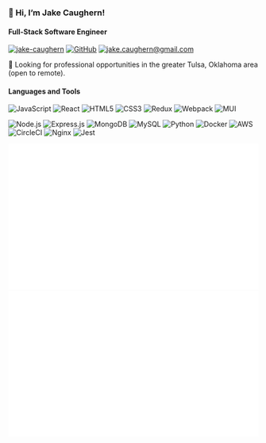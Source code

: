 ### 👋 Hi, I’m Jake Caughern!
#### Full-Stack Software Engineer

[![jake-caughern](https://img.shields.io/badge/jake--caughern-blue?style=flat-square&logo=linkedin)](https://www.linkedin.com/in/jake-caughern/)
[![GitHub](https://img.shields.io/badge/jcaughern-%23121011.svg?style=flat-square&logo=github&logoColor=white)](https://github.com/jcaughern)
[![jake.caughern@gmail.com](https://shields.io/badge/jake.caughern-red.svg?logo=gmail&color=red&style=flat-square&logoColor=white)](mailto:jake.caughern@gmail.com)

🏢 Looking for professional opportunities in the greater Tulsa, Oklahoma area (open to remote).

#### Languages and Tools
![JavaScript](https://img.shields.io/badge/JavaScript-F7DF1E?style=flat-square&logo=javascript&logoColor=black)
![React](https://img.shields.io/badge/React-20232A?style=flat-square&logo=react&logoColor=61DAFB)
![HTML5](https://img.shields.io/badge/HTML5-E34F26?style=flat-square&logo=html5&logoColor=white)
![CSS3](https://img.shields.io/badge/CSS3-1572B6?style=flat-square&logo=css3&logoColor=white)
![Redux](https://img.shields.io/badge/Redux-593D88?style=flat-square&logo=redux&logoColor=white)
![Webpack](https://img.shields.io/badge/Webpack-%238DD6F9.svg?style=flat-square&logo=webpack&logoColor=black)
![MUI](https://img.shields.io/badge/MUI-%230081CB.svg?style=flat-square&logo=mui&logoColor=white)



![Node.js](https://img.shields.io/badge/Node.js-43853D?style=flat-square&logo=node.js&logoColor=white)
![Express.js](https://img.shields.io/badge/Express.js-%23404d59.svg?style=flat-square&logo=express&logoColor=%2361DAFB)
![MongoDB](https://img.shields.io/badge/MongoDB-4EA94B?style=flat-square&logo=mongodb&logoColor=white)
![MySQL](https://img.shields.io/badge/MySQL-00000F?style=flat-square&logo=mysql&logoColor=white)
![Python](https://img.shields.io/badge/Python-3670A0?style=flat-square&logo=python&logoColor=ffdd54)
![Docker](https://img.shields.io/badge/Docker-%230db7ed.svg?style=flat-square&logo=docker&logoColor=white)
![AWS](https://img.shields.io/badge/AWS-%23FF9900.svg?style=flat-square&logo=amazon-aws&logoColor=white)
![CircleCI](https://img.shields.io/badge/Circle%20CI-%23161616.svg?style=flat-square&logo=circleci&logoColor=white)
![Nginx](https://img.shields.io/badge/NGINX-%23009639.svg?style=flat-square&logo=nginx&logoColor=white)
![Jest](https://img.shields.io/badge/-Jest-%23C21325?style=flat-square&logo=jest&logoColor=white)

![](https://github.com/jcaughern/github-stats/blob/master/generated/overview.svg)
![](https://github.com/jcaughern/github-stats/blob/master/generated/languages.svg)

